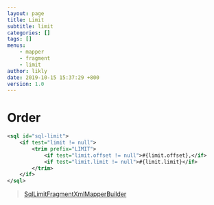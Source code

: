 ```yaml
---
layout: page
title: Limit
subtitle: limit
categories: []
tags: []
menus:
    - mapper
    - fragment
    - limit
author: likly
date: 2019-10-15 15:37:29 +800
version: 1.0
---
```


# Order

```xml
<sql id="sql-limit">
    <if test="limit != null">
        <trim prefix="LIMIT">
            <if test="limit.offset != null">#{limit.offset},</if>
            <if test="limit.limit != null">#{limit.limit}</if>
        </trim>
    </if>
</sql>
```

> [SqlLimitFragmentXmlMapperBuilder](/final-coding/final-coding-mapper/src/main/java/org/finalframework/mybatis/coding/mapper/builder/SqlLimitFragmentXmlMapperBuilder.java)
